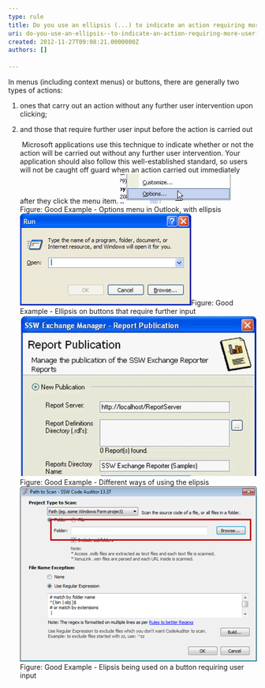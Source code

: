```yaml
---
type: rule
title: Do you use an ellipsis (...) to indicate an action requiring more user input?
uri: do-you-use-an-ellipsis--to-indicate-an-action-requiring-more-user-input
created: 2012-11-27T09:08:21.0000000Z
authors: []

---
```


 
In menus (including context menus) or buttons, there are generally two types of actions:

1. ones that carry out an action without any further user intervention upon clicking;
2. and those that require further user input before the action is carried out

   ​
Microsoft applications use this technique to indicate whether or not the action will be carried out without any further user intervention. Your application should also follow this well-established standard, so users will not be caught off guard when an action carried out immediately after they click the menu item.
![Elipsis](../../assets/Elipsis.gif)Figure: Good Example - Options menu in Outlook, with ellipsis![Shows that it needs further input](../../assets/RunDialog.gif)Figure: Good Example - Ellipsis on buttons that require further input![Elipsis](../../assets/GoodElipsis3.png)Figure: Good Example - Different ways of using the elipsis![Shows that it needs further input](../../assets/GoodElipsis4.png)Figure: Good Example - Elipsis being used on a button requiring user input
